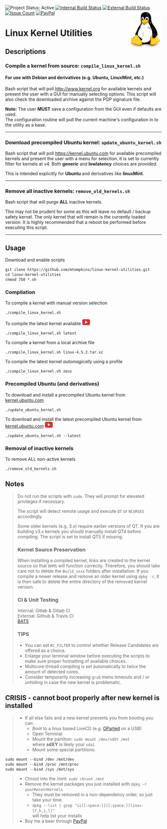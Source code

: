 ![Project Status: Active](https://img.shields.io/badge/project-active-green.svg)
[![Internal Build Status](https://git.marktompkins.me/mtompkins/linux-kernel-utilities/badges/master/build.svg)](https://git.marktompkins.me/mtompkins/linux-kernel-utilities) [![External Build Status](https://travis-ci.org/mtompkins/linux-kernel-utilities.svg?branch=master)](https://travis-ci.org/mtompkins/linux-kernel-utilities) [![Issue Count](https://codeclimate.com/github/mtompkins/linux-kernel-utilities/badges/issue_count.svg)](https://codeclimate.com/github/mtompkins/linux-kernel-utilities) [![PayPal](https://img.shields.io/badge/%24-PayPal-blue.svg)](https://paypal.me/metsdev)
<img align="right" src="img/tux.png" alt="Linux Logo" title="Tux">
# Linux Kernel Utilities
## Descriptions

### Compile a kernel from source: `compile_linux_kernel.sh`
#### For use with Debian and derivatives (e.g. Ubuntu, LinuxMint, etc.)
Bash script that will poll http://www.kernel.org for available kernels and present the user with a GUI for manually selecting options. This script will also check the downloaded archive against the PGP signature file.    

**Note:** The user **MUST** save a configuration from the GUI even if defaults are used.    
The configuration routine will pull the current machine's configuration in to the utility as a base.

----
### Download precompiled Ubuntu kernel: `update_ubuntu_kernel.sh`
Bash script that will poll https://kernel.ubuntu.com for available precompiled kernels and present the user with a menu for selection.
It is set to currently filter for kernels at v4. Both **generic** and **lowlatency** choices are provided.    

This is intended explicitly for **Ubuntu** and derivatives like **linuxMint**.

----
### Remove all inactive kernels: `remove_old_kernels.sh`
Bash script that will purge **ALL** inactive kernels.    

This may not be prudent for some as this will leave no default / backup safety kernel. The only kernel that will remain is the currently loaded version. It is highly recommended that a reboot be performed before executing this script.

----
## Usage
Download and enable scripts

    git clone https://github.com/mtompkins/linux-kernel-utilities.git
    cd linux-kernel-utilities
    chmod 750 *.sh

### Compilation
To compile a kernel with manual version selection

    ./compile_linux_kernel.sh

To compile the latest kernel available
<a href="https://www.youtube.com/watch?v=Us88qzNL3oI" target="_blank"><img src="img/youtube.png" /></a>

    ./compile_linux_kernel.sh latest

To compile a kernel from a local archive file

    ./compile_linux_kernel.sh linux-4.5.2.tar.xz

To compile the latest kernel *automagically* using a profile

    ./compile_linux_kernel.sh zeus

### Precompiled Ubuntu (and derivatives)
To download and install a precompiled Ubuntu kernel from [kernel.ubuntu.com](https://kernel.ubuntu.com)

    ./update_ubuntu_kernel.sh

To download and install the latest precompiled Ubuntu kernel from [kernel.ubuntu.com](https://kernel.ubuntu.com)
<a href="https://www.youtube.com/watch?v=CokrHUykkUQ" target="_blank"><img src="img/youtube.png" /></a>

    ./update_ubuntu_kernel.sh --latest

### Removal of inactive kernels
To remove ALL non-active kernels

    ./remove_old_kernels.sh

## Notes
> Do not run the scripts with `sudo`. They will prompt for elevated privileges if necessary.     
>
> The script will detect remote usage and execute `QT` or `NCURSES` accordingly.
>
> Some older kernels (e.g. 3.x) require earlier versions of QT. If you are building v3.x kernels you should manually install QT4 before compiling. The script is set to install QT5 if missing.
>### Kernel Source Preservation
> When installing a compiled kernel, links are created to the kernel source so that `DKMS` will function correctly. Therefore, you should take care not to delete the `Build_xxxx` folders after installation. If you compile a newer release and remove an older kernel using `dpkg -r`, it is then safe to delete the entire directory of the removed kernel version.
>### CI & Unit Testing
> Internal: Gitlab & Gitlab CI    
> External: Github & Travis CI    
> [BATS](https://github.com/sstephenson/bats)
>### TIPS
>- You can set `RC_FILTER` to control whether Release Candidates are offered as a choice.
>- Enlarge your terminal window before executing the scripts to make sure proper formatting of available choices.    
>- Multicore thread compiling is set automatically to twice the amount of detected cores.
>- Consider temporarily increasing `grub` menu timeouts and / or unhiding in case the new kernel is problematic.

## CRISIS - cannot boot properly after new kernel is installed
>- If all else fails and a new kernel prevents you from booting you can:
>   - Boot to a linux based LiveCD (e.g. [GParted](http://gparted.org/download.php) on a USB)
>   - Open Terminal
>   - Mount the partition: `sudo mount /dev/sdXY /mnt`     
>       where **sdXY** is likely your `sda1`
>   -   Mount some special partitions:
``` 
sudo mount --bind /dev /mnt/dev
sudo mount --bind /proc /mnt/proc
sudo mount --bind /sys /mnt/sys
```
>   - Chroot into the /mnt: `sudo chroot /mnt`
>   - Remove the kernel packages you just installed with `dpkg -r yourRecentKernels`
>       - They must be removed in a non-dependency order, so just take your time.
>       - `dpkg --list | grep "ii[[:space:]][[:space:]]linux-[f,h,i,l]"`   
           will help list your installs
>   - Buy me a beer through [PayPal](https://www.paypal.me/metsdev)
